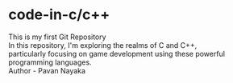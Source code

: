 # code-in-c/c++
This is my first Git Repository
<br>
In this repository, I'm exploring the realms of C and C++,<br>particularly focusing on game development using these powerful programming languages.
<br>
Author - Pavan Nayaka
